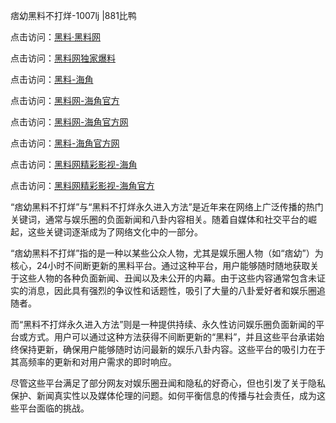 痞幼黑料不打烊-1007lj |881比鸭

点击访问：<a href="https://heiliaolvzlu3.pages.dev">黑料·黑料网</a>

点击访问：<a href="https://heiliaoyvnrda.pages.dev">黑料网独家爆料</a>


点击访问：<a href="https://heiliaoryrhyu.pages.dev">黑料-海角</a>

点击访问：<a href="https://heiliao9wsbg3.pages.dev">黑料网-海角官方</a>

点击访问：<a href="https://heiliaox6jgh3.pages.dev">黑料网-海角官方网</a>

点击访问：<a href="https://heiliaoxfe5rb.pages.dev">黑料-海角官方网</a>

点击访问：<a href="https://heiliaotlyq53.pages.dev">黑料网精彩影视-海角</a>

点击访问：<a href="https://heiliaoxfe5rb.pages.dev">黑料网精彩影视-海角官方</a>

“痞幼黑料不打烊”与“黑料不打烊永久进入方法”是近年来在网络上广泛传播的热门关键词，通常与娱乐圈的负面新闻和八卦内容相关。随着自媒体和社交平台的崛起，这些关键词逐渐成为了网络文化中的一部分。

“痞幼黑料不打烊”指的是一种以某些公众人物，尤其是娱乐圈人物（如“痞幼”）为核心，24小时不间断更新的黑料平台。通过这种平台，用户能够随时随地获取关于这些人物的各种负面新闻、丑闻以及未公开的内幕。由于这些内容通常包含未证实的消息，因此具有强烈的争议性和话题性，吸引了大量的八卦爱好者和娱乐圈追随者。

而“黑料不打烊永久进入方法”则是一种提供持续、永久性访问娱乐圈负面新闻的平台或方式。用户可以通过这种方法获得不间断更新的“黑料”，并且这些平台承诺始终保持更新，确保用户能够随时访问最新的娱乐八卦内容。这些平台的吸引力在于其高频率的更新和对用户需求的即时响应。

尽管这些平台满足了部分网友对娱乐圈丑闻和隐私的好奇心，但也引发了关于隐私保护、新闻真实性以及媒体伦理的问题。如何平衡信息的传播与社会责任，成为这些平台面临的挑战。
